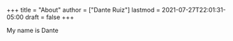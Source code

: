 +++
title = "About"
author = ["Dante Ruiz"]
lastmod = 2021-07-27T22:01:31-05:00
draft = false
+++

My name is Dante
